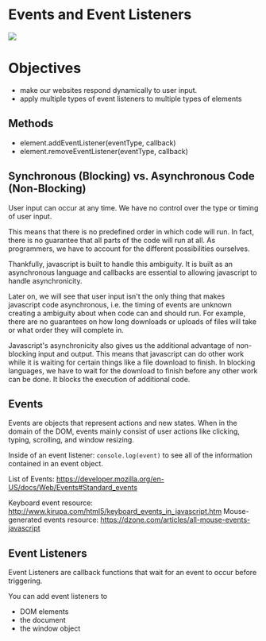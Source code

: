 # Events and Event Listeners

![](t60f1.jpg)


# Objectives

- make our websites respond dynamically to user input.
- apply multiple types of event listeners to multiple types of elements


## Methods
- element.addEventListener(eventType, callback)
- element.removeEventListener(eventType, callback)


## Synchronous (Blocking) vs. Asynchronous Code (Non-Blocking)

User input can occur at any time. We have no control over the type or timing of user input.

This means that there is no predefined order in which code will run. In fact, there is no guarantee that all parts of the code will run at all. As programmers, we have to account for the different possibilities ourselves.

Thankfully, javascript is built to handle this ambiguity. It is built as an asynchronous language and callbacks are essential to allowing javascript to handle asynchronicity.

Later on, we will see that user input isn't the only thing that makes javascript code asynchronous, i.e. the timing of events are unknown creating a ambiguity about when code can and should run. For example, there are no guarantees on how long downloads or uploads of files will take or what order they will complete in.

Javascript's asynchronicity also gives us the additional advantage of non-blocking input and output. This means that javascript can do other work while it is waiting for certain things like a file download to finish. In blocking languages, we have to wait for the download to finish before any other work can be done. It blocks the execution of additional code.

## Events

Events are objects that represent actions and new states. When in the domain of the DOM, events mainly consist of user actions like clicking, typing, scrolling, and window resizing.

Inside of an event listener: ```console.log(event)``` to see all of the information contained in an event object.

List of Events:
https://developer.mozilla.org/en-US/docs/Web/Events#Standard_events

Keyboard event resource:
http://www.kirupa.com/html5/keyboard_events_in_javascript.htm 
Mouse-generated events resource:
https://dzone.com/articles/all-mouse-events-javascript


## Event Listeners

Event Listeners are callback functions that wait for an event to occur before triggering.

You can add event listeners to

  - DOM elements
  - the document
  - the window object
